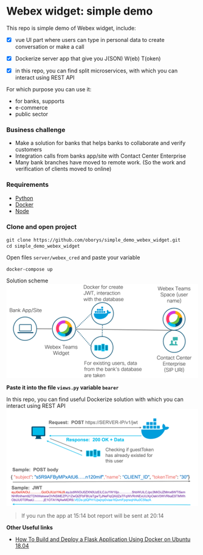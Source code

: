 # Webex widget: simple demo

This repo is simple demo of Webex widget, include:
 
- [x] vue UI part where users can type in personal data to create conversation or make a call
- [x] Dockerize server app that give you J(SON) W(eb) T(oken)
- [x] in this repo, you can find split microservices, with which you can interact using REST API
 

For which purpose you can use it:
- for banks, supports
- e-commerce
- public sector


### Business challenge
- Make a solution for banks that helps banks to collaborate and verify customers 
- Integration calls from banks app/site with Contact Center Enterprise
- Many bank branches have moved to remote work. (So the work and verification of clients moved to online)


### Requirements
- [Python](https://www.python.org/downloads/)
- [Docker](https://www.docker.com/get-started)
- [Node](https://nodejs.org/en/download/)

### Clone and open project

```
git clone https://github.com/oborys/simple_demo_webex_widget.git
cd simple_demo_webex_widget
```
Open files `server/webex_cred` and paste your variable 

```
docker-compose up
```

Solution scheme
![](img/solution_scheme.png)

**Paste it into the file `views.py` variable `bearer`**

In this repo, you can find useful Dockerize solution with which you can interact using REST API 
![](img/rest_api_demo.png)

> If you run the app at 15:14 bot report will be sent at 20:14

**Other Useful links**

- [How To Build and Deploy a Flask Application Using Docker on Ubuntu 18.04](https://www.digitalocean.com/community/tutorials/how-to-build-and-deploy-a-flask-application-using-docker-on-ubuntu-18-04)
